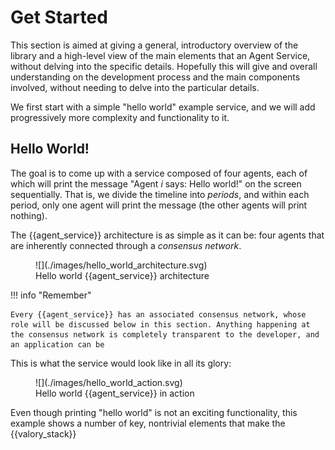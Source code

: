 # Get Started

This section is aimed at giving a general, introductory overview of the library and a high-level view of the main elements that  an Agent Service, without delving into the specific details. Hopefully this will give and overall understanding on the development process and the main components involved, without needing to delve into the particular details.

We first start with a simple "hello world" example service, and we will add progressively more complexity and functionality to it.


## Hello World!
The goal is to come up with a service composed of four agents, each of which will print the message "Agent $i$ says: Hello world!" on the screen sequentially. That is, we divide the timeline into _periods_, and within each period, only one agent will print the message (the other agents will print nothing).

The {{agent_service}} architecture is as simple as it can be: four agents that are inherently connected through a _consensus network_.

<figure markdown>
![](./images/hello_world_architecture.svg)
<figcaption>Hello world {{agent_service}} architecture</figcaption>
</figure>


!!! info "Remember"

    Every {{agent_service}} has an associated consensus network, whose role will be discussed below in this section. Anything happening at the consensus network is completely transparent to the developer, and an application can be

This is what the service would look like in all its glory:

<figure markdown>
![](./images/hello_world_action.svg)
<figcaption>Hello world {{agent_service}} in action</figcaption>
</figure>

Even though printing "hello world" is not an exciting functionality, this example shows a number of key, nontrivial elements that make the {{valory_stack}}
